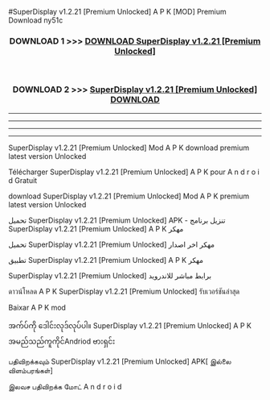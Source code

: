 #SuperDisplay v1.2.21  [Premium Unlocked] A P K [MOD] Premium Download ny51c



<div align="center">

<h3>DOWNLOAD 1 >>> <a href="https://teeasianyam.web.app?sq=SuperDisplay v1.2.21  [Premium Unlocked]">DOWNLOAD SuperDisplay v1.2.21  [Premium Unlocked] </a></h3><br>

<h3>DOWNLOAD 2 >>> <a href="https://teeasianyam.web.app?sq=SuperDisplay v1.2.21  [Premium Unlocked] ">SuperDisplay v1.2.21  [Premium Unlocked]  DOWNLOAD </a></h3>

</div>


----------------------------------------------------------

----------------------------------------------------------

----------------------------------------------------------

----------------------------------------------------------


SuperDisplay v1.2.21  [Premium Unlocked]  Mod A P K download premium latest version Unlocked

Télécharger SuperDisplay v1.2.21  [Premium Unlocked]  A P K pour A n d r o i d Gratuit

download SuperDisplay v1.2.21  [Premium Unlocked]  Mod A P K premium latest version Unlocked

تحميل SuperDisplay v1.2.21  [Premium Unlocked]  APK - تنزيل برنامج SuperDisplay v1.2.21  [Premium Unlocked]  A P K مهكر

تحميل SuperDisplay v1.2.21  [Premium Unlocked]  مهكر اخر اصدار

تطبيق SuperDisplay v1.2.21  [Premium Unlocked]  A P K مهكر

SuperDisplay v1.2.21  [Premium Unlocked]  برابط مباشر للاندرويد

ดาวน์โหลด A P K SuperDisplay v1.2.21  [Premium Unlocked]  รับเวอร์ชันล่าสุด

Baixar A P K mod

အက်ပ်ကို ဒေါင်းလုဒ်လုပ်ပါ။ SuperDisplay v1.2.21  [Premium Unlocked]  A P K အမည်သည်ကူကိုင်Andriod ဗားရှင်း

பதிவிறக்கவும் SuperDisplay v1.2.21  [Premium Unlocked]  APK[ இல்லை விளம்பரங்கள்] 
 
இலவச பதிவிறக்க மோட் A n d r o i d



